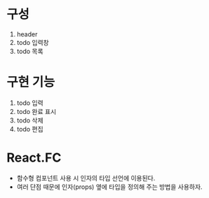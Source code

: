 # 구성

1. header
2. todo 입력창
3. todo 목록

# 구현 기능

1. todo 입력
2. todo 완료 표시
3. todo 삭제
4. todo 편집

# React.FC

- 함수형 컴포넌트 사용 시 인자의 타입 선언에 이용된다.
- 여러 단점 때문에 인자(props) 옆에 타입을 정의해 주는 방법을 사용하자.
